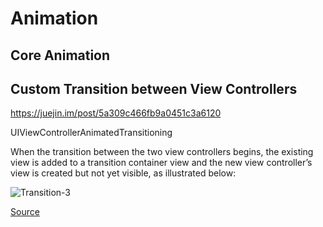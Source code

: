 # Animation 

## Core Animation





## Custom Transition between View Controllers

https://juejin.im/post/5a309c466fb9a0451c3a6120

UIViewControllerAnimatedTransitioning

When the transition between the two view controllers begins, the existing view is added to a transition container view and the new view controller’s view is created but not yet visible, as illustrated below:

![Transition-3](https://koenig-media.raywenderlich.com/uploads/2019/04/Transition-3.png)





[Source](https://www.raywenderlich.com/2925473-ios-animation-tutorial-custom-view-controller-presentation-transitions)